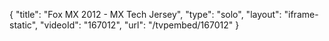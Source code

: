 {
    "title": "Fox MX 2012 - MX Tech Jersey",
    "type": "solo",
    "layout": "iframe-static",
    "videoId": "167012",
    "url": "\/tvpembed\/167012"
}